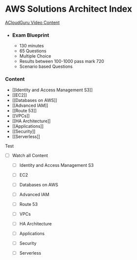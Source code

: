 # AWS Solutions Architect Index

[ACloudGuru Video Content](https://learn.acloud.guru/course/aws-certified-solutions-architect-associate/dashboard)

- ### Exam Blueprint
	- 130 minutes
	- 65 Questions
	- Multiple Choice
	- Results between 100-1000 pass mark 720
	- Scenario based Questions

### Content

- [[Identity and Access Management S3]]
- [[EC2]]
- [[Databases on AWS]]
- [[Advanced IAM]]
- [[Route 53]]
- [[VPCs]]
- [[HA Architecture]]
- [[Applications]]
- [[Security]]
- [[Serverless]]

Test

- [ ] Watch all Content
	- [ ] Identity and Access Management S3
	- [ ] EC2
	- [ ] Databases on AWS
	- [ ] Advanced IAM
	- [ ] Route 53
	- [ ] VPCs
	- [ ] HA Architecture
	- [ ] Applications
	- [ ] Security
	- [ ] Serverless

